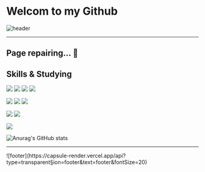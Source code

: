 <!--
**colorlessdia/colorlessdia** is a ✨ _special_ ✨ repository because its `README.md` (this file) appears on your GitHub profile.

Here are some ideas to get you started:

- 🔭 I’m currently working on ...
- 🌱 I’m currently learning ...
- 👯 I’m looking to collaborate on ...
- 🤔 I’m looking for help with ...
- 💬 Ask me about ...
- 📫 How to reach me: ...
- 😄 Pronouns: ...
- ⚡ Fun fact: ...
-->

<!-- start -->

# Welcom to my Github
<!-- header -->
![header](https://capsule-render.vercel.app/api?type=transparent&text=Hello%World!&fontSize=50)
<hr>
<!-- //header -->

## Page repairing... 🔧

## Skills & Studying
![](https://img.shields.io/badge/-HTML5-E34F26?style=for-the-badge&logo=HTML5&logoColor=white)
![](https://img.shields.io/badge/-CSS3-1572B6?style=for-the-badge&logo=CSS3&logoColor=white)
![](https://img.shields.io/badge/-JavaScript-F7DF1E?style=for-the-badge&logo=JavaScript&logoColor=black)
![](https://img.shields.io/badge/-React-61DAFB?style=for-the-badge&logo=React&logoColor=black)

![](https://img.shields.io/badge/-Python-3776AB?style=for-the-badge&logo=Python&logoColor=white)
![](https://img.shields.io/badge/-Numpy-013243?style=for-the-badge&logo=Numpy&logoColor=white)
![](https://img.shields.io/badge/-Pandas-150458?style=for-the-badge&logo=pandas&logoColor=white)

![](https://img.shields.io/badge/-Git-F05032?style=for-the-badge&logo=Git&logoColor=white)
![](https://img.shields.io/badge/-Github-181717?style=for-the-badge&logo=Github&logoColor=white)

![](https://img.shields.io/badge/-MySQL-4479A1?style=for-the-badge&logo=MySQL&logoColor=white)

![Anurag's GitHub stats](https://github-readme-stats.vercel.app/api?username=colorlessdia&show_icons=true&theme=transparent)

<!-- footer -->
<hr>
![footer](https://capsule-render.vercel.app/api?type=transparent&section=footer&text=footer&fontSize=20)
<!-- //footer -->

<!-- end -->
